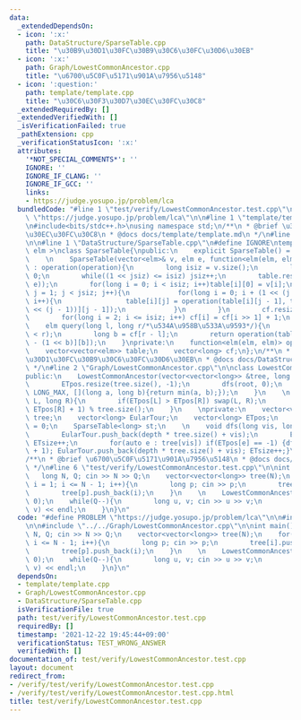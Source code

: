 ```yaml
---
data:
  _extendedDependsOn:
  - icon: ':x:'
    path: DataStructure/SparseTable.cpp
    title: "\u30B9\u30D1\u30FC\u30B9\u30C6\u30FC\u30D6\u30EB"
  - icon: ':x:'
    path: Graph/LowestCommonAncestor.cpp
    title: "\u6700\u5C0F\u5171\u901A\u7956\u5148"
  - icon: ':question:'
    path: template/template.cpp
    title: "\u30C6\u30F3\u30D7\u30EC\u30FC\u30C8"
  _extendedRequiredBy: []
  _extendedVerifiedWith: []
  _isVerificationFailed: true
  _pathExtension: cpp
  _verificationStatusIcon: ':x:'
  attributes:
    '*NOT_SPECIAL_COMMENTS*': ''
    IGNORE: ''
    IGNORE_IF_CLANG: ''
    IGNORE_IF_GCC: ''
    links:
    - https://judge.yosupo.jp/problem/lca
  bundledCode: "#line 1 \"test/verify/LowestCommonAncestor.test.cpp\"\n#define PROBLEM\
    \ \"https://judge.yosupo.jp/problem/lca\"\n\n#line 1 \"template/template.cpp\"\
    \n#include<bits/stdc++.h>\nusing namespace std;\n/**\n * @brief \u30C6\u30F3\u30D7\
    \u30EC\u30FC\u30C8\n * @docs docs/template/template.md\n */\n#line 4 \"test/verify/LowestCommonAncestor.test.cpp\"\
    \n\n#line 1 \"DataStructure/SparseTable.cpp\"\n#define IGNORE\ntemplate < typename\
    \ elm >\nclass SparseTable{\npublic:\n    explicit SparseTable() = default;\n\
    \    \n    SparseTable(vector<elm>& v, elm e, function<elm(elm, elm)> operation)\
    \ : operation(operation){\n        long isiz = v.size();\n        long jsiz =\
    \ 0;\n        while((1 << jsiz) <= isiz) jsiz++;\n        table.resize(isiz, vector<elm>(jsiz,\
    \ e));\n        for(long i = 0; i < isiz; i++)table[i][0] = v[i];\n        for(long\
    \ j = 1; j < jsiz; j++){\n            for(long i = 0; i + (1 << (j - 1)) < isiz;\
    \ i++){\n                table[i][j] = operation(table[i][j - 1], table[i + (1\
    \ << (j - 1))][j - 1]);\n            }\n        }\n        cf.resize(isiz + 1);\n\
    \        for(long i = 2; i <= isiz; i++) cf[i] = cf[i >> 1] + 1;\n    }\n    \n\
    \    elm query(long l, long r/*\u534A\u958B\u533A\u9593*/){\n        assert(l\
    \ < r);\n        long b = cf[r - l];\n        return operation(table[l][b], table[r\
    \ - (1 << b)][b]);\n    }\nprivate:\n    function<elm(elm, elm)> operation;\n\
    \    vector<vector<elm>> table;\n    vector<long> cf;\n};\n/**\n * @brief \u30B9\
    \u30D1\u30FC\u30B9\u30C6\u30FC\u30D6\u30EB\n * @docs docs/DataStructure/SparseTable.md\n\
    \ */\n#line 2 \"Graph/LowestCommonAncestor.cpp\"\n\nclass LowestCommonAncestor{\n\
    public:\n    LowestCommonAncestor(vector<vector<long>> &tree, long root) : tree(tree){\n\
    \        ETpos.resize(tree.size(), -1);\n        dfs(root, 0);\n        st = SparseTable<long>(EularTour,\
    \ LONG_MAX, [](long a, long b){return min(a, b);});\n    }\n    \n    long query(long\
    \ L, long R){\n        if(ETpos[L] > ETpos[R]) swap(L, R);\n        return st.query(ETpos[L],\
    \ ETpos[R] + 1) % tree.size();\n    }\n    \nprivate:\n    vector<vector<long>>\
    \ tree;\n    vector<long> EularTour;\n    vector<long> ETpos;\n    long ETsize\
    \ = 0;\n    SparseTable<long> st;\n    \n    void dfs(long vis, long depth){\n\
    \        EularTour.push_back(depth * tree.size() + vis);\n        ETpos[vis] =\
    \ ETsize++;\n        for(auto e : tree[vis]) if(ETpos[e] == -1) {dfs(e, depth\
    \ + 1); EularTour.push_back(depth * tree.size() + vis); ETsize++;}\n    }\n};\n\
    /**\n * @brief \u6700\u5C0F\u5171\u901A\u7956\u5148\n * @docs docs/Graph/LowestCommonAncestor.md\n\
    \ */\n#line 6 \"test/verify/LowestCommonAncestor.test.cpp\"\n\nint main(){\n \
    \   long N, Q; cin >> N >> Q;\n    vector<vector<long>> tree(N);\n    for(long\
    \ i = 1; i <= N - 1; i++){\n        long p; cin >> p;\n        tree[i].push_back(p);\n\
    \        tree[p].push_back(i);\n    }\n    \n    LowestCommonAncestor lca(tree,\
    \ 0);\n    while(Q--){\n        long u, v; cin >> u >> v;\n        cout << lca.query(u,\
    \ v) << endl;\n    }\n}\n"
  code: "#define PROBLEM \"https://judge.yosupo.jp/problem/lca\"\n\n#include \"../../template/template.cpp\"\
    \n\n#include \"../../Graph/LowestCommonAncestor.cpp\"\n\nint main(){\n    long\
    \ N, Q; cin >> N >> Q;\n    vector<vector<long>> tree(N);\n    for(long i = 1;\
    \ i <= N - 1; i++){\n        long p; cin >> p;\n        tree[i].push_back(p);\n\
    \        tree[p].push_back(i);\n    }\n    \n    LowestCommonAncestor lca(tree,\
    \ 0);\n    while(Q--){\n        long u, v; cin >> u >> v;\n        cout << lca.query(u,\
    \ v) << endl;\n    }\n}\n"
  dependsOn:
  - template/template.cpp
  - Graph/LowestCommonAncestor.cpp
  - DataStructure/SparseTable.cpp
  isVerificationFile: true
  path: test/verify/LowestCommonAncestor.test.cpp
  requiredBy: []
  timestamp: '2021-12-22 19:45:44+09:00'
  verificationStatus: TEST_WRONG_ANSWER
  verifiedWith: []
documentation_of: test/verify/LowestCommonAncestor.test.cpp
layout: document
redirect_from:
- /verify/test/verify/LowestCommonAncestor.test.cpp
- /verify/test/verify/LowestCommonAncestor.test.cpp.html
title: test/verify/LowestCommonAncestor.test.cpp
---
```


